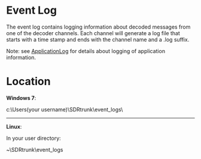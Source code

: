# Event Log #

The event log contains logging information about decoded messages from one of the decoder channels.  Each channel will generate a log file that starts with a time stamp and ends with the channel name and a .log suffix.

Note: see [ApplicationLog](ApplicationLog.md) for details about logging of application information.

# Location #

**Windows 7**:

c:\Users\(your username)\SDRtrunk\event\_logs\


---


**Linux**:

In your user directory:

~\SDRtrunk\event\_logs